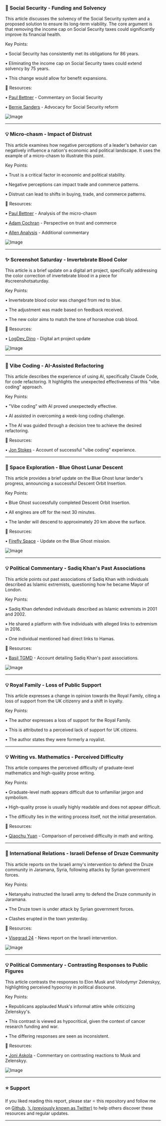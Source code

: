 ### 🤖 Social Security - Funding and Solvency

This article discusses the solvency of the Social Security system and a proposed solution to ensure its long-term viability.  The core argument is that removing the income cap on Social Security taxes could significantly improve its financial health.

Key Points:

• Social Security has consistently met its obligations for 86 years.


• Eliminating the income cap on Social Security taxes could extend solvency by 75 years.


• This change would allow for benefit expansions.


🔗 Resources:

• [Paul Bettner](https://x.com/paulbettner) - Commentary on Social Security


• [Bernie Sanders](https://x.com/BernieSanders) - Advocacy for Social Security reform


![Image](https://pbs.twimg.com/ext_tw_video_thumb/1895655274725474304/pu/img/eKhFIK-8JEPyEuKR.jpg)


---

### 💡 Micro-chasm - Impact of Distrust

This article examines how negative perceptions of a leader's behavior can negatively influence a nation's economic and political landscape. It uses the example of a micro-chasm to illustrate this point.

Key Points:

• Trust is a critical factor in economic and political stability.


• Negative perceptions can impact trade and commerce patterns.


• Distrust can lead to shifts in buying, trade, and commerce patterns.


🔗 Resources:

• [Paul Bettner](https://x.com/paulbettner) - Analysis of the micro-chasm


• [Adam Cochran](https://x.com/adamscochran) - Perspective on trust and commerce


• [Allen Analysis](https://x.com/allenanalysis) - Additional commentary


![Image](https://pbs.twimg.com/media/Gk-onE1XEAAHgDf?format=jpg&name=small)


---

### ✨ Screenshot Saturday - Invertebrate Blood Color

This article is a brief update on a digital art project, specifically addressing the color correction of invertebrate blood in a piece for #screenshotsaturday.

Key Points:

• Invertebrate blood color was changed from red to blue.


• The adjustment was made based on feedback received.


•  The new color aims to match the tone of horseshoe crab blood.


🔗 Resources:


• [LogDev_Dino](https://x.com/LogDev_Dino) - Digital art project update


![Image](https://pbs.twimg.com/ext_tw_video_thumb/1895395760092397568/pu/img/w2Kl4iLYqYE-GnFN.jpg)



---

### 🤖 Vibe Coding - AI-Assisted Refactoring

This article describes the experience of using AI, specifically Claude Code, for code refactoring. It highlights the unexpected effectiveness of this "vibe coding" approach.

Key Points:

• "Vibe coding" with AI proved unexpectedly effective.


•  AI assisted in overcoming a week-long coding challenge.


• The AI was guided through a decision tree to achieve the desired refactoring.


🔗 Resources:

• [Jon Stokes](https://x.com/jonst0kes) -  Account of successful "vibe coding" experience.


---

### 🚀 Space Exploration - Blue Ghost Lunar Descent

This article provides a brief update on the Blue Ghost lunar lander's progress, announcing a successful Descent Orbit Insertion.

Key Points:

• Blue Ghost successfully completed Descent Orbit Insertion.


• All engines are off for the next 30 minutes.


• The lander will descend to approximately 20 km above the surface.


🔗 Resources:

• [Firefly Space](https://x.com/Firefly_Space) - Update on the Blue Ghost mission.


![Image](https://pbs.twimg.com/media/GlBR-JiX0AAlh-d?format=jpg&name=small)


---

### 💡 Political Commentary - Sadiq Khan's Past Associations

This article points out past associations of Sadiq Khan with individuals described as Islamic extremists, questioning how he became Mayor of London.


Key Points:

• Sadiq Khan defended individuals described as Islamic extremists in 2001 and 2002.


• He shared a platform with five individuals with alleged links to extremism in 2016.


•  One individual mentioned had direct links to Hamas.


🔗 Resources:

• [Basil TGMD](https://x.com/Basil_TGMD) - Account detailing Sadiq Khan's past associations.


![Image](https://pbs.twimg.com/ext_tw_video_thumb/1895691279964553217/pu/img/tZs9XouGcNB1J_0O.jpg)



---

### 💡 Royal Family - Loss of Public Support

This article expresses a change in opinion towards the Royal Family, citing a loss of support from the UK citizenry and a shift in loyalty.

Key Points:

•  The author expresses a loss of support for the Royal Family.


• This is attributed to a perceived lack of support for UK citizens.


• The author states they were formerly a royalist.



---

### 💡 Writing vs. Mathematics - Perceived Difficulty

This article compares the perceived difficulty of graduate-level mathematics and high-quality prose writing.

Key Points:

• Graduate-level math appears difficult due to unfamiliar jargon and symbolism.


• High-quality prose is usually highly readable and does not appear difficult.


• The difficulty lies in the writing process itself, not the initial presentation.


🔗 Resources:

• [Qiaochu Yuan](https://x.com/QiaochuYuan) -  Comparison of perceived difficulty in math and writing.


---

### 🤖 International Relations - Israeli Defense of Druze Community

This article reports on the Israeli army's intervention to defend the Druze community in Jaramana, Syria, following attacks by Syrian government forces.


Key Points:

• Netanyahu instructed the Israeli army to defend the Druze community in Jaramana.


• The Druze town is under attack by Syrian government forces.


• Clashes erupted in the town yesterday.


🔗 Resources:

• [Visegrad 24](https://x.com/visegrad24) - News report on the Israeli intervention.


![Image](https://pbs.twimg.com/media/Gk-lC_qXQAAqN7g?format=jpg&name=small)


---

### 💡 Political Commentary - Contrasting Responses to Public Figures

This article contrasts the responses to Elon Musk and Volodymyr Zelenskyy, highlighting perceived hypocrisy in political discourse.

Key Points:

• Republicans applauded Musk's informal attire while criticizing Zelenskyy's.


•  This contrast is viewed as hypocritical, given the context of cancer research funding and war.


•  The differing responses are seen as inconsistent.


🔗 Resources:

• [Joni Askola](https://x.com/joni_askola) -  Commentary on contrasting reactions to Musk and Zelenskyy.


![Image](https://pbs.twimg.com/media/Gk8nrtTW8AAk91m?format=jpg&name=small)


---

### ⭐️ Support

If you liked reading this report, please star ⭐️ this repository and follow me on [Github](https://github.com/Drix10), [𝕏 (previously known as Twitter)](https://x.com/DRIX_10_) to help others discover these resources and regular updates.

---
